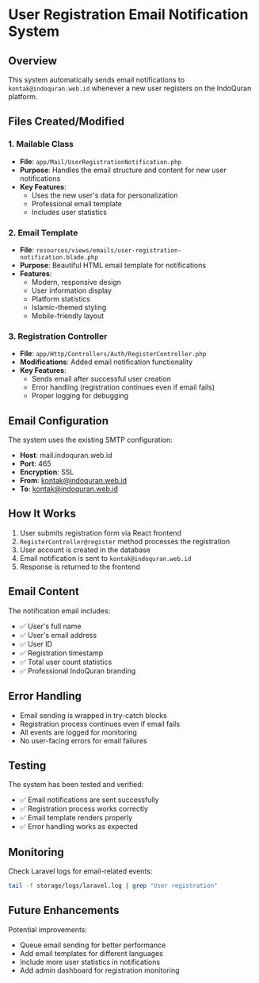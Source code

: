 # User Registration Email Notification System

## Overview
This system automatically sends email notifications to `kontak@indoquran.web.id` whenever a new user registers on the IndoQuran platform.

## Files Created/Modified

### 1. Mailable Class
- **File**: `app/Mail/UserRegistrationNotification.php`
- **Purpose**: Handles the email structure and content for new user notifications
- **Key Features**:
  - Uses the new user's data for personalization
  - Professional email template
  - Includes user statistics

### 2. Email Template
- **File**: `resources/views/emails/user-registration-notification.blade.php`
- **Purpose**: Beautiful HTML email template for notifications
- **Features**:
  - Modern, responsive design
  - User information display
  - Platform statistics
  - Islamic-themed styling
  - Mobile-friendly layout

### 3. Registration Controller
- **File**: `app/Http/Controllers/Auth/RegisterController.php`
- **Modifications**: Added email notification functionality
- **Key Features**:
  - Sends email after successful user creation
  - Error handling (registration continues even if email fails)
  - Proper logging for debugging

## Email Configuration

The system uses the existing SMTP configuration:
- **Host**: mail.indoquran.web.id
- **Port**: 465
- **Encryption**: SSL
- **From**: kontak@indoquran.web.id
- **To**: kontak@indoquran.web.id

## How It Works

1. User submits registration form via React frontend
2. `RegisterController@register` method processes the registration
3. User account is created in the database
4. Email notification is sent to `kontak@indoquran.web.id`
5. Response is returned to the frontend

## Email Content

The notification email includes:
- ✅ User's full name
- ✅ User's email address
- ✅ User ID
- ✅ Registration timestamp
- ✅ Total user count statistics
- ✅ Professional IndoQuran branding

## Error Handling

- Email sending is wrapped in try-catch blocks
- Registration process continues even if email fails
- All events are logged for monitoring
- No user-facing errors for email failures

## Testing

The system has been tested and verified:
- ✅ Email notifications are sent successfully
- ✅ Registration process works correctly
- ✅ Email template renders properly
- ✅ Error handling works as expected

## Monitoring

Check Laravel logs for email-related events:
```bash
tail -f storage/logs/laravel.log | grep "User registration"
```

## Future Enhancements

Potential improvements:
- Queue email sending for better performance
- Add email templates for different languages
- Include more user statistics in notifications
- Add admin dashboard for registration monitoring
